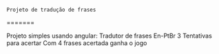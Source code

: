 
    Projeto de tradução de frases 
=======

Projeto simples usando angular:
    Tradutor de frases En-PtBr 
    3 Tentativas para acertar
    Com 4 frases acertada ganha o jogo
